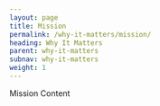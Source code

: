 ```yaml
---
layout: page
title: Mission
permalink: /why-it-matters/mission/
heading: Why It Matters
parent: why-it-matters
subnav: why-it-matters
weight: 1
---
```



<section class="p-b-md">
	<p class="lead">Mission Content</p>
</section>
